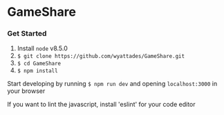 # GameShare

### Get Started
1. Install ```node``` v8.5.0
2. ```$ git clone https://github.com/wyattades/GameShare.git```
3. ```$ cd GameShare```
4. ```$ npm install```

Start developing by running ```$ npm run dev``` and opening ```localhost:3000``` in your browser

If you want to lint the javascript, install 'eslint' for your code editor